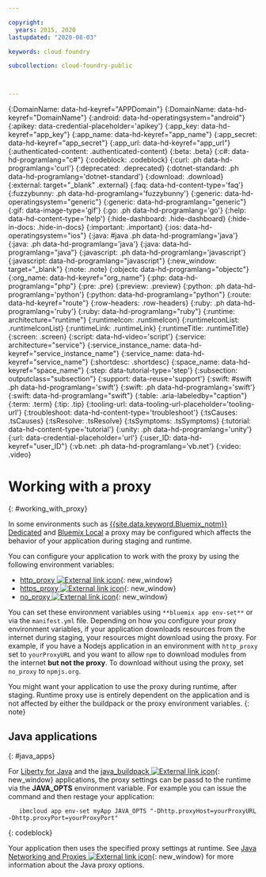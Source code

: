 ```yaml
---

copyright:
  years: 2015, 2020
lastupdated: "2020-08-03"

keywords: cloud foundry

subcollection: cloud-foundry-public



---
```




{:DomainName: data-hd-keyref="APPDomain"}
{:DomainName: data-hd-keyref="DomainName"}
{:android: data-hd-operatingsystem="android"}
{:apikey: data-credential-placeholder='apikey'}
{:app_key: data-hd-keyref="app_key"}
{:app_name: data-hd-keyref="app_name"}
{:app_secret: data-hd-keyref="app_secret"}
{:app_url: data-hd-keyref="app_url"}
{:authenticated-content: .authenticated-content}
{:beta: .beta}
{:c#: data-hd-programlang="c#"}
{:codeblock: .codeblock}
{:curl: .ph data-hd-programlang='curl'}
{:deprecated: .deprecated}
{:dotnet-standard: .ph data-hd-programlang='dotnet-standard'}
{:download: .download}
{:external: target="_blank" .external}
{:faq: data-hd-content-type='faq'}
{:fuzzybunny: .ph data-hd-programlang='fuzzybunny'}
{:generic: data-hd-operatingsystem="generic"}
{:generic: data-hd-programlang="generic"}
{:gif: data-image-type='gif'}
{:go: .ph data-hd-programlang='go'}
{:help: data-hd-content-type='help'}
{:hide-dashboard: .hide-dashboard}
{:hide-in-docs: .hide-in-docs}
{:important: .important}
{:ios: data-hd-operatingsystem="ios"}
{:java: #java .ph data-hd-programlang='java'}
{:java: .ph data-hd-programlang='java'}
{:java: data-hd-programlang="java"}
{:javascript: .ph data-hd-programlang='javascript'}
{:javascript: data-hd-programlang="javascript"}
{:new_window: target="_blank"}
{:note: .note}
{:objectc data-hd-programlang="objectc"}
{:org_name: data-hd-keyref="org_name"}
{:php: data-hd-programlang="php"}
{:pre: .pre}
{:preview: .preview}
{:python: .ph data-hd-programlang='python'}
{:python: data-hd-programlang="python"}
{:route: data-hd-keyref="route"}
{:row-headers: .row-headers}
{:ruby: .ph data-hd-programlang='ruby'}
{:ruby: data-hd-programlang="ruby"}
{:runtime: architecture="runtime"}
{:runtimeIcon: .runtimeIcon}
{:runtimeIconList: .runtimeIconList}
{:runtimeLink: .runtimeLink}
{:runtimeTitle: .runtimeTitle}
{:screen: .screen}
{:script: data-hd-video='script'}
{:service: architecture="service"}
{:service_instance_name: data-hd-keyref="service_instance_name"}
{:service_name: data-hd-keyref="service_name"}
{:shortdesc: .shortdesc}
{:space_name: data-hd-keyref="space_name"}
{:step: data-tutorial-type='step'}
{:subsection: outputclass="subsection"}
{:support: data-reuse='support'}
{:swift: #swift .ph data-hd-programlang='swift'}
{:swift: .ph data-hd-programlang='swift'}
{:swift: data-hd-programlang="swift"}
{:table: .aria-labeledby="caption"}
{:term: .term}
{:tip: .tip}
{:tooling-url: data-tooling-url-placeholder='tooling-url'}
{:troubleshoot: data-hd-content-type='troubleshoot'}
{:tsCauses: .tsCauses}
{:tsResolve: .tsResolve}
{:tsSymptoms: .tsSymptoms}
{:tutorial: data-hd-content-type='tutorial'}
{:unity: .ph data-hd-programlang='unity'}
{:url: data-credential-placeholder='url'}
{:user_ID: data-hd-keyref="user_ID"}
{:vb.net: .ph data-hd-programlang='vb.net'}
{:video: .video}


# Working with a proxy
{: #working_with_proxy}

In some environments such as [{{site.data.keyword.Bluemix_notm}} Dedicated](/docs/dedicated?topic=dedicated-dedicated) and
[Bluemix Local](/docs/local?topic=local-local) a proxy may be configured which affects the
behavior of your application during staging and runtime.

You can configure your application to work with the proxy by using the following environment variables:
  * [http_proxy ![External link icon](../../icons/launch-glyph.svg "External link icon")](https://docs.cloudfoundry.org/buildpacks/proxy-usage.html){: new_window}
  * [https_proxy ![External link icon](../../icons/launch-glyph.svg "External link icon")](https://docs.cloudfoundry.org/buildpacks/proxy-usage.html){: new_window}
  * [no_proxy ![External link icon](../../icons/launch-glyph.svg "External link icon")](http://www.gnu.org/software/wget/manual/html_node/Proxies.html){: new_window}

You can set these environment variables using `**bluemix app env-set**` or via the `manifest.yml` file.  Depending on how you configure your proxy environment variables, if your application downloads resources from the internet during staging, your resources might download using the proxy. For example, if you have a Nodejs application in an environment with `http_proxy` set to `yourProxyURL` and you want to allow `npm` to download modules from the internet **but not the proxy**.  To download without using the proxy, set `no_proxy` to `npmjs.org`.

You might want your application to use the proxy during runtime, after staging.  Runtime proxy use is entirely dependent on the application and is not affected by either the buildpack or the proxy environment variables.
{: note}

## Java applications
{: #java_apps}

For [Liberty for Java](/docs/cloud-foundry?topic=cloud-foundry-liberty_runtime) and the [java_buildpack ![External link icon](../../icons/launch-glyph.svg "External link icon")](/docs/cloud-foundry-test?topic=cloud-foundry-test-getting-started-tomcat){: new_window} applications, the proxy settings can be passd to the runtime via the **JAVA_OPTS** environment variable.  For example you can issue the command and then restage your application:
```
   ibmcloud app env-set myApp JAVA_OPTS "-Dhttp.proxyHost=yourProxyURL -Dhttp.proxyPort=yourProxyPort"
```
{: codeblock}

Your application then uses the specified proxy settings at runtime. See [Java Networking and Proxies ![External link icon](../../icons/launch-glyph.svg "External link icon")](https://docs.oracle.com/javase/8/docs/technotes/guides/net/proxies.html){: new_window} for more information about the Java proxy options.



